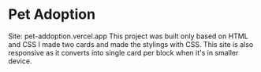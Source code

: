 # Pet Adoption

Site: pet-addoption.vercel.app
This project was built only based on HTML and CSS I made two cards and made the stylings with CSS. This site is also responsive as it converts into single card per block when it's in smaller device.
